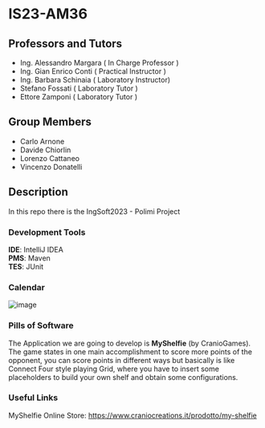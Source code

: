 # IS23-AM36

## Professors and Tutors
- Ing. Alessandro Margara   ( In Charge Professor  )
- Ing. Gian Enrico Conti    ( Practical Instructor )
- Ing. Barbara Schinaia     ( Laboratory Instructor)
- Stefano Fossati           ( Laboratory Tutor     )
- Ettore Zamponi            ( Laboratory Tutor     )

## Group Members          
- Carlo Arnone
- Davide Chiorlin
- Lorenzo Cattaneo
- Vincenzo Donatelli

## Description
In this repo there is the IngSoft2023 - Polimi Project 


### Development Tools
**IDE**: IntelliJ IDEA <br>
**PMS**: Maven <br>
**TES**: JUnit <br>

### Calendar
![image](https://user-images.githubusercontent.com/97902829/221122050-feeac1ae-38af-4795-b9bf-48aa239f9643.png)

### Pills of Software
The Application we are going to develop is **MyShelfie** (by CranioGames). <br>
The game states in one main accomplishment to score more points of the opponent, you can score points in different ways but basically is like Connect Four style playing Grid, where you have to insert some placeholders to build your own shelf and obtain some configurations. <br>
  

### Useful Links

MyShelfie Online Store: https://www.craniocreations.it/prodotto/my-shelfie







